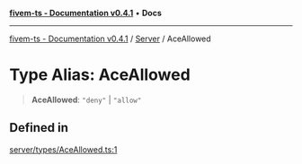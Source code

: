[**fivem-ts - Documentation v0.4.1**](../../../README.md) • **Docs**

***

[fivem-ts - Documentation v0.4.1](../../../README.md) / [Server](../README.md) / AceAllowed

# Type Alias: AceAllowed

> **AceAllowed**: `"deny"` \| `"allow"`

## Defined in

[server/types/AceAllowed.ts:1](https://github.com/Purpose-Dev/fivem-ts/blob/main/src/server/types/AceAllowed.ts#L1)
